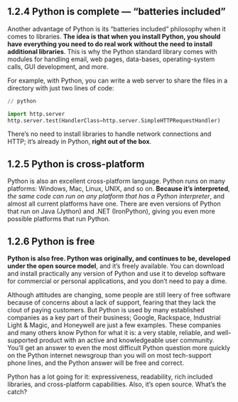 ## 1.2.4 Python is complete — “batteries included”

Another advantage of Python is its “batteries included” philosophy when it comes to libraries. **The idea is that when you install Python, you should have everything you need to do real work without the need to install additional libraries**. This is why the Python standard library comes with modules for handling email, web pages, data-bases, operating-system calls, GUI development, and more.

For example, with Python, you can write a web server to share the files in a directory with just two lines of code:

```python
// python 

import http.server
http.server.test(HandlerClass=http.server.SimpleHTTPRequestHandler)

```

There’s no need to install libraries to handle network connections and HTTP; it’s already in Python, **right out of the box**.

## 1.2.5 Python is cross-platform

Python is also an excellent cross-platform language. Python runs on many platforms: Windows, Mac, Linux, UNIX, and so on. **Because it’s interpreted**, *the same code can run on any platform that has a Python interpreter*, and almost all current platforms have one. There are even versions of Python that run on Java (Jython) and .NET (IronPython), giving you even more possible platforms that run Python.

## 1.2.6 Python is free

**Python is also free. Python was originally, and continues to be, developed under the open source model**, and it’s freely available. You can download and install practically any version of Python and use it to develop software for commercial or personal applications, and you don’t need to pay a dime.

Although attitudes are changing, some people are still leery of free software because of concerns about a lack of support, fearing that they lack the clout of paying customers. But Python is used by many established companies as a key part of their business; Google, Rackspace, Industrial Light & Magic, and Honeywell are just a few examples. These companies and many others know Python for what it is: a very stable, reliable, and well-supported product with an active and knowledgeable user community. You’ll get an answer to even the most difficult Python question more quickly on the Python internet newsgroup than you will on most tech-support phone lines, and the Python answer will be free and correct.

Python has a lot going for it: expressiveness, readability, rich included libraries, and cross-platform capabilities. Also, it’s open source. What’s the catch?
